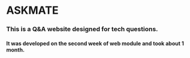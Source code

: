 # ASKMATE

### This is a Q&A website designed for tech questions.

#### It was developed on the second week of web module and took about 1 month.
